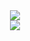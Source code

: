 <!-- <div style="display: flex; flex-direction: column; justify-content: space-between;">


<div style="width:100%;" align="center">
        <img style="width:70%;" align="center" id="coding-stats-weekly" src="https://streak-stats.demolab.com?user=WoodyMas&theme=tokyonight&date_format=j%20M%5B%20Y%5D&mode=weekly">        
</div>
</div> -->



<!--        <img src="https://media.giphy.com/media/o0vwzuFwCGAFO/giphy.gif" alt="coding-gif"> -->

<div align="center">
<img src="https://media.giphy.com/media/vrxxqQbyRxYi6scCjT/giphy.gif">
</div>


<div align="center" data-src="https://git.io/streak-stats">
    <img style="border-left: 10px;" id="coding-stats-weekly" src="https://streak-stats.demolab.com?user=WoodyMas&theme=tokyonight&date_format=j%20M%5B%20Y%5D&mode=weekly">
</div>
